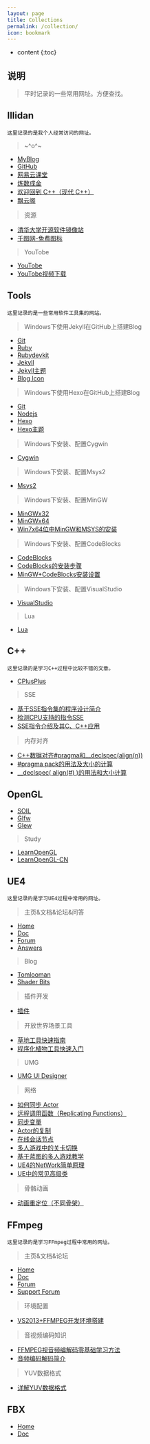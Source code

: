 ```yaml
---
layout: page
title: Collections
permalink: /collection/
icon: bookmark
---
```


* content
{:toc}

## 说明

> 平时记录的一些常用网址。方便查找。

## Illidan

	这里记录的是我个人经常访问的网址。

> ~^o^~

* [MyBlog](http://blog.illidan.org/)
* [GitHub](https://github.com/)
* [网易云课堂](http://study.163.com/)
* [炼数成金](http://www.dataguru.cn/)
* [欢迎回到 C++（现代 C++）](https://msdn.microsoft.com/zh-cn/library/hh279654.aspx)
* [飘云阁](http://www.chinapyg.com/)

> 资源

* [清华大学开源软件镜像站](https://mirrors.tuna.tsinghua.edu.cn/)
* [千图网-免费图标](http://ico.58pic.com/)

> YouTobe

* [YouTobe](https://www.youtube.com)
* [YouTobe视频下载](http://www.clipconverter.cc/)

## Tools

	这里记录的是一些常用软件工具集的网站。

> Windows下使用Jekyll在GitHub上搭建Blog

* [Git](https://git-scm.com/)
* [Ruby](http://rubyinstaller.org/downloads/)
* [Rubydevkit](http://rubyinstaller.org/downloads/)
* [Jekyll](http://jekyllrb.com/)
* [Jekyll主题](https://github.com/Gaohaoyang/gaohaoyang.github.io)
* [Blog Icon](http://ico.58pic.com/pack/1467.html)

> Windows下使用Hexo在GitHub上搭建Blog

* [Git](https://git-scm.com/)
* [Nodejs](https://nodejs.org/en/)
* [Hexo](https://hexo.io/)
* [Hexo主题](https://github.com/iissnan/hexo-theme-next)

> Windows下安装、配置Cygwin

* [Cygwin](https://cygwin.com/)

> Windows下安装、配置Msys2

* [Msys2](http://msys2.github.io/)

> Windows下安装、配置MinGW

* [MinGWx32](http://www.mingw.org/)
* [MinGWx64](http://mingw-w64.org/doku.php/start)
* [Win7x64位中MinGW和MSYS的安装](http://blog.csdn.net/yangyangyang20092010/article/details/46350519)

> Windows下安装、配置CodeBlocks

* [CodeBlocks](http://www.codeblocks.org/)
* [CodeBlocks的安装步骤](http://www.duote.com/tech/codeblocks/95412.html)
* [MinGW+CodeBlocks安装设置](http://8796902.blog.51cto.com/8786902/1420232)

> Windows下安装、配置VisualStudio

* [VisualStudio](https://www.visualstudio.com/)

> Lua

* [Lua](http://www.lua.org/)

## C++

	这里记录的是学习C++过程中比较不错的文章。

* [CPlusPlus](http://www.cplusplus.com/)

> SSE

* [基于SSE指令集的程序设计简介](http://blog.csdn.net/delphihero/article/details/1270104)
* [检测CPU支持的指令SSE](http://blog.csdn.net/delphihero/article/details/411309)
* [SSE指令介绍及其C、C++应用](http://blog.csdn.net/delphihero/article/details/1270069)

> 内存对齐

* [C++数据对齐#pragma和__declspec(align(n))](http://blog.csdn.net/bytxl/article/details/49330023)
* [#pragma pack的用法及大小的计算](http://www.cppblog.com/deercoder/archive/2011/03/13/141717.html)
* [__declspec( align(#) )的用法和大小计算](http://www.cppblog.com/deercoder/archive/2011/03/13/141747.html)


## OpenGL

* [SOIL](http://www.lonesock.net/soil.html)
* [Glfw](http://www.glfw.org/download.html)
* [Glew](http://glew.sourceforge.net/index.html)

> Study

* [LearnOpenGL](https://learnopengl.com/)
* [LearnOpenGL-CN](http://learnopengl-cn.readthedocs.io/zh/latest/)
## UE4

	这里记录的是学习UE4过程中常用的网址。

> 主页&文档&论坛&问答

* [Home](https://www.unrealengine.com/)
* [Doc](https://docs.unrealengine.com/latest/INT/)
* [Forum](https://forums.unrealengine.com/)
* [Answers](https://answers.unrealengine.com/)

> Blog

* [Tomlooman](http://www.tomlooman.com/)
* [Shader Bits](http://shaderbits.com/)

> 插件开发

* [插件](https://docs.unrealengine.com/latest/CHN/Programming/Plugins/index.html)

> 开放世界场景工具

* [草地工具快速指南](https://docs-origin.unrealengine.com/latest/CHN/Engine/OpenWorldTools/Grass/QuickStart/index.html)
* [程序化植物工具快速入门](https://docs-origin.unrealengine.com/latest/CHN/Engine/OpenWorldTools/ProceduralFoliage/QuickStart/index.html)

>  UMG

* [UMG UI Designer](https://docs.unrealengine.com/latest/CHN/Engine/UMG/index.html)

> 网络

* [如何同步 Actor](https://docs.unrealengine.com/latest/CHN/Gameplay/HowTo/Networking/ReplicateActor/index.html)
* [远程调用函数（Replicating Functions）](https://docs.unrealengine.com/latest/CHN/Gameplay/HowTo/Networking/ReplicateFunction/index.html)
* [同步变量](https://docs.unrealengine.com/latest/CHN/Gameplay/HowTo/Networking/ReplicateVariable/index.html)
* [Actor的复制](https://docs.unrealengine.com/latest/CHN/Gameplay/Networking/Actors/index.html)
* [在线会话节点](https://docs.unrealengine.com/latest/CHN/Engine/Blueprints/UserGuide/OnlineNodes/index.html)
* [多人游戏中的关卡切换](https://docs.unrealengine.com/latest/CHN/Gameplay/Networking/Travelling/index.html)
* [基于蓝图的多人游戏教学](https://docs.unrealengine.com/latest/INT/Videos/PLZlv_N0_O1gYqSlbGQVKsRg6fpxWndZqZ/abmzWUWxy1U/index.html)
* [UE4的NetWork简单原理](http://blog.csdn.net/zzk1995/article/details/50266729)
* [UE中的常见高级类](http://www.manew.com/thread-44068-1-1.html)

> 骨骼动画

* [动画重定位（不同骨架）](https://docs.unrealengine.com/latest/CHN/Engine/Animation/RetargetingDifferentSkeletons/index.html)

## FFmpeg

	这里记录的是学习FFmpeg过程中常用的网址。

> 主页&文档&论坛

* [Home](https://ffmpeg.org/)
* [Doc](https://ffmpeg.org/documentation.html)
* [Forum](https://ffmpeg.zeranoe.com/forum/)
* [Support Forum](http://ffmpeg.gusari.org/index.php)

> 环境配置

* [VS2013+FFMPEG开发环境搭建](http://blog.csdn.net/spaceyqy/article/details/43115391)

> 音视频编码知识

* [FFMPEG视音频编解码零基础学习方法](http://blog.csdn.net/leixiaohua1020/article/details/15811977)
* [音频编码解码简介](http://blog.sina.com.cn/s/blog_68fea30801017gdu.html)

> YUV数据格式

* [详解YUV数据格式](http://blog.csdn.net/beyond_cn/article/details/12998247)

## FBX

* [Home](http://www.autodesk.com/)
* [Doc](http://help.autodesk.com/view/FBX/2017/ENU/)